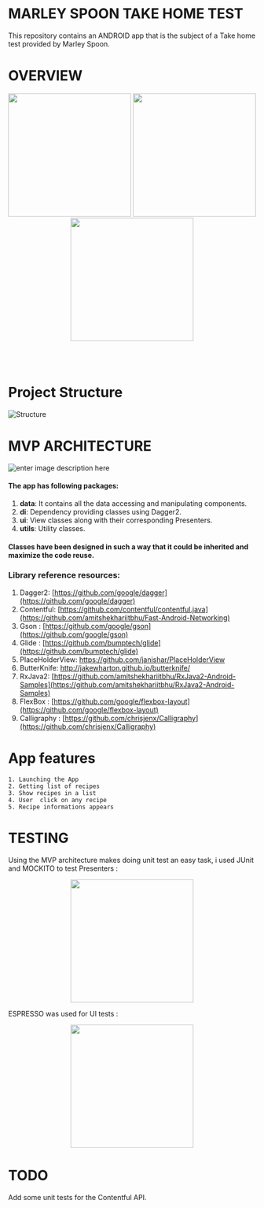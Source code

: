




# MARLEY SPOON TAKE HOME TEST
This repository contains an ANDROID app that is the subject of a Take home test  provided by Marley Spoon.
# OVERVIEW

<p align="center">

  <img src="http://achraf.fps-platform.com/marleyspoon/screen1.gif" width="250">
  <img src="http://achraf.fps-platform.com/marleyspoon/screen3.png" width="250">
  <img src="http://achraf.fps-platform.com/marleyspoon/screen2.png" width="250">
</p>
<br>
<br>

# Project Structure
![Structure](http://achraf.fps-platform.com/marleyspoon/architecture.jpg)
<br>

# MVP ARCHITECTURE
![enter image description here](http://achraf.fps-platform.com/marleyspoon/MVP2.jpg)
#### The app has following packages:
1. **data**: It contains all the data accessing and manipulating components.
2. **di**: Dependency providing classes using Dagger2.
3. **ui**: View classes along with their corresponding Presenters.
4. **utils**: Utility classes.

#### Classes have been designed in such a way that it could be inherited and maximize the code reuse.

### Library reference resources:
1. Dagger2: [https://github.com/google/dagger](https://github.com/google/dagger)
2. Contentful: [https://github.com/contentful/contentful.java](https://github.com/amitshekhariitbhu/Fast-Android-Networking)
3. Gson : [https://github.com/google/gson](https://github.com/google/gson)
4. Glide : [https://github.com/bumptech/glide](https://github.com/bumptech/glide)
5. PlaceHolderView: https://github.com/janishar/PlaceHolderView
6. ButterKnife: http://jakewharton.github.io/butterknife/
7. RxJava2: [https://github.com/amitshekhariitbhu/RxJava2-Android-Samples](https://github.com/amitshekhariitbhu/RxJava2-Android-Samples)
8. FlexBox : [https://github.com/google/flexbox-layout](https://github.com/google/flexbox-layout)
9. Calligraphy :  [https://github.com/chrisjenx/Calligraphy](https://github.com/chrisjenx/Calligraphy)

# App features
```
1. Launching the App
2. Getting list of recipes
3. Show recipes in a list
4. User  click on any recipe
5. Recipe informations appears
```

# TESTING
Using the MVP architecture makes doing unit test an easy task, i used JUnit and MOCKITO to test  Presenters :
<p align="center">
  <img src="http://achraf.fps-platform.com/marleyspoon/unit.png" width="250">
</p>

ESPRESSO was used for UI tests :
<p align="center">
  <img src="http://achraf.fps-platform.com/marleyspoon/ui.png" width="250">
</p>

# TODO
Add some unit tests for the Contentful API.